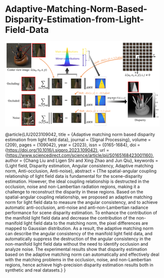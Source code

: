 # Adaptive-Matching-Norm-Based-Disparity-Estimation-from-Light-Field-Data


![Fig1](./Fig1.png)


@article{LIU2023109042,
title = {Adaptive matching norm based disparity estimation from light field data},
journal = {Signal Processing},
volume = {209},
pages = {109042},
year = {2023},
issn = {0165-1684},
doi = {https://doi.org/10.1016/j.sigpro.2023.109042},
url = {https://www.sciencedirect.com/science/article/pii/S0165168423001160},
author = {Chang Liu and Ligen Shi and Xing Zhao and Jun Qiu},
keywords = {Light field, Disparity estimation, Angular consistency, Adaptive matching norm, Anti-occlusion, Anti-noise},
abstract = {The spatial-angular coupling relationship of light field data is fundamental for the scene-disparity estimation. However, the ideal coupling relationship is destructed in the occlusion, noise and non-Lambertian radiation regions, making it a challenge to reconstruct the disparity in these regions. Based on the spatial-angular coupling relationship, we proposed an adaptive matching norm for light field data to measure the angular consistency, and to achieve automatic anti-occlusion, anti-noise and anti-non-Lambertian radiance performance for scene disparity estimation. To enhance the contribution of the manifold light field data and decrease the contribution of the non-manifold light field data to the matching norm, the pixel differences are mapped to Gaussian distribution. As a result, the adaptive matching norm can describe the angular consistency of the manifold light field data, and automatically suppress the destruction of the angular consistency in the non-manifold light field data without the need to identify occlusion and analyze noise. The experimental results show that disparity estimation based on the adaptive matching norm can automatically and effectively deal with the matching problems in the occlusion, noise, and non-Lambertian regions, hence achieve high-precision disparity estimation results both in synthetic and real datasets.}
}
